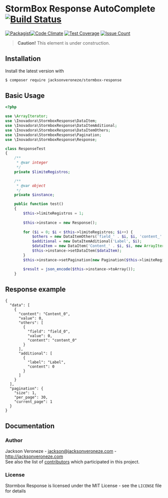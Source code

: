 # StormBox Response AutoComplete [![Build Status](https://travis-ci.org/jacksonveroneze/stormbox-response.svg?branch=master)](https://travis-ci.org/jacksonveroneze/stormbox-response)

[![Packagist](https://img.shields.io/packagist/dt/jacksonveroneze/stormbox-response.svg)](https://packagist.org/packages/jacksonveroneze/stormbox-response)[![Code Climate](https://codeclimate.com/github/jacksonveroneze/stormbox-response/badges/gpa.svg)](https://codeclimate.com/github/jacksonveroneze/stormbox-response)
[![Test Coverage](https://codeclimate.com/github/jacksonveroneze/stormbox-response/badges/coverage.svg)](https://codeclimate.com/github/jacksonveroneze/stormbox-response/coverage)
[![Issue Count](https://codeclimate.com/github/jacksonveroneze/stormbox-response/badges/issue_count.svg)](https://codeclimate.com/github/jacksonveroneze/stormbox-response)

> **Caution!** This element is under construction.

## Installation

Install the latest version with

```bash
$ composer require jacksonveroneze/stormbox-response
```

## Basic Usage

```php
<?php

use \ArrayIterator;
use \Inovadora\StormboxResponse\DataItem;
use \Inovadora\StormboxResponse\DataItemAditional;
use \Inovadora\StormboxResponse\DataItemOthers;
use \Inovadora\StormboxResponse\Pagination;
use \Inovadora\StormboxResponse\Response;

class ResponseTest
{
    /**
     * @var integer
     */
    private $limiteRegistros;

    /**
     * @var object
     */
    private $instance;

    public function test()
    {
        $this->limiteRegistros = 1;
        
        $this->instance = new Response();
        
        for ($i = 0; $i < $this->limiteRegistros; $i++) {
            $others = new DataItemOthers('field_' . $i, $i, 'content_' . $i);
            $additional = new DataItemAditional('Label', $i);
            $dataItem = new DataItem('Content_' . $i, $i, new ArrayIterator([$others]), new ArrayIterator([$additional]));
            $this->instance->setDataItem($dataItem);
        }
        $this->instance->setPagination(new Pagination($this->limiteRegistros, 30, 1));

		$result = json_encode($this->instance->toArray());
    }

```

## Response example
```
{
  "data": [
    {
      "content": "Content_0",
      "value": 0,
      "others": [
        {
          "field": "field_0",
          "value": 0,
          "content": "content_0"
        }
      ],
      "additional": [
        {
          "label": "Label",
          "content": 0
        }
      ]
    }
  ],
  "pagination": {
    "size": 1,
    "per_page": 30,
    "current_page": 1
  }
}
```

## Documentation

### Author

Jackson Veroneze - <jackson@jacksonveroneze.com> - <http://jacksonveroneze.com><br />
See also the list of [contributors](https://github.com/jacksonveroneze/stormbox-response/graphs/contributors) which participated in this project.

### License

Stormbox Response is licensed under the MIT License - see the `LICENSE` file for details

